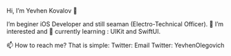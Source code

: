 Hi, I’m Yevhen Kovalov 👋

I’m beginer iOS Developer and still seaman (Electro-Technical Officer).
👀 I’m interested and 🌱 currently learning : UIKit and SwiftUI.  

 📫 How to reach me? That is simple: 
 Twitter: Email Twitter: YevhenOlegovich






<!---
YevhenKovalov/YevhenKovalov is a ✨ special ✨ repository because its `README.md` (this file) appears on your GitHub profile.
You can click the Preview link to take a look at your changes.
--->
